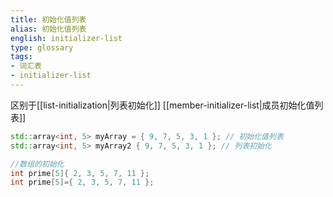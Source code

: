 ```yaml
---
title: 初始化值列表
alias: 初始化值列表
english: initializer-list
type: glossary
tags:
- 词汇表
- initializer-list
---
```



区别于[[list-initialization|列表初始化]]
[[member-initializer-list|成员初始化值列表]]

```cpp
std::array<int, 5> myArray = { 9, 7, 5, 3, 1 }; // 初始化值列表
std::array<int, 5> myArray2 { 9, 7, 5, 3, 1 }; // 列表初始化

//数组的初始化
int prime[5]{ 2, 3, 5, 7, 11 }; 
int prime[5]={ 2, 3, 5, 7, 11 }; 

```
